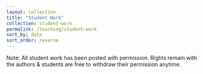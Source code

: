 ```yaml
---
layout: collection
title: "Student Work"
collection: student-work
permalink: /teaching/student-work
sort_by: date
sort_order: reverse
---
```


Note: All student work has been posted with permission. Rights remain with the authors & students are free to withdraw their permission anytime.